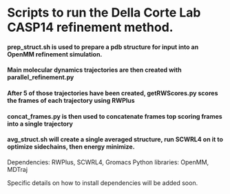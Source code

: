 # Scripts to run the Della Corte Lab CASP14 refinement method.
#### prep_struct.sh is used to prepare a pdb structure for input into an OpenMM refinement simulation. 
#### Main molecular dynamics trajectories are then created with parallel_refinement.py
#### After 5 of those trajectories have been created, getRWScores.py scores the frames of each trajectory using RWPlus
#### concat_frames.py is then used to concatenate frames top scoring frames into a single trajectory
#### avg_struct.sh will create a single averaged structure, run SCWRL4 on it to optimize sidechains, then energy minimize.

Dependencies:
RWPlus, SCWRL4, Gromacs
Python libraries:
OpenMM, MDTraj

Specific details on how to install dependencies will be added soon.
